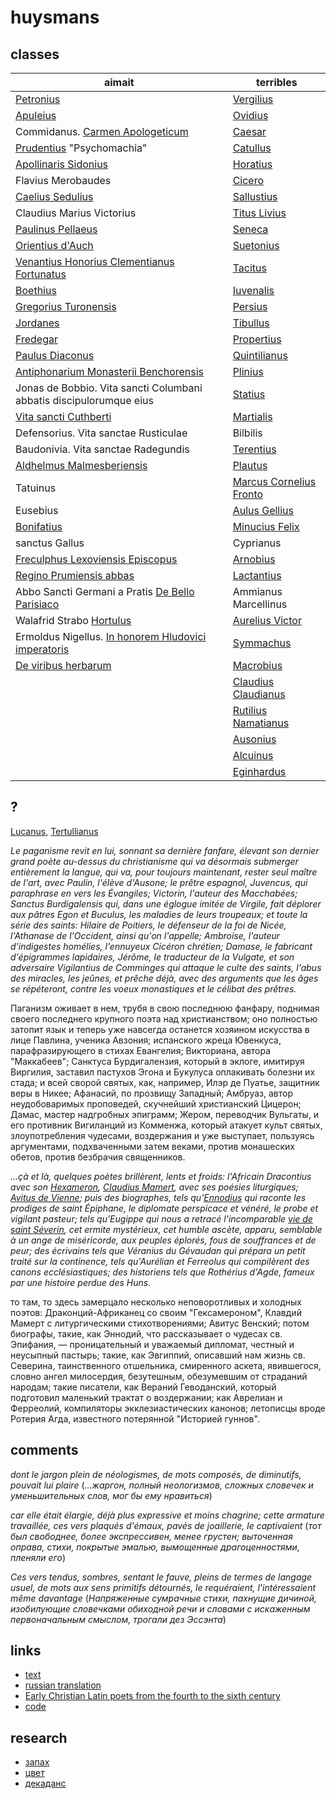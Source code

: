 # huysmans

## classes

| aimait                          | terribles |
|---------------------------------|-----------|
| [Petronius](https://www.thelatinlibrary.com/petronius.html)  | [Vergilius](https://www.thelatinlibrary.com/verg.html) |
| [Apuleius](https://www.thelatinlibrary.com/apuleius.html)  | [Ovidius](https://www.thelatinlibrary.com/ovid.html)  |
| Commidanus. [Carmen Apologeticum](https://scaife.perseus.org/reader/urn:cts:latinLit:stoa0096.stoa004.opp-lat2:1-30/) | [Caesar](https://www.thelatinlibrary.com/caes.html) |
| [Prudentius](https://www.thelatinlibrary.com/prud.html) "Psychomachia"  | [Catullus](https://www.thelatinlibrary.com/catullus.shtml)  |
| [Apollinaris Sidonius](https://www.thelatinlibrary.com/sidonius.html)  | [Horatius](https://www.thelatinlibrary.com/hor.html)  |
| Flavius Merobaudes  | [Cicero](https://www.thelatinlibrary.com/cic.html)    |
| [Caelius Sedulius](https://www.thelatinlibrary.com/sedulius.html) | [Sallustius](https://www.thelatinlibrary.com/sall.html) |
| Claudius Marius Victorius | [Titus Livius](https://www.thelatinlibrary.com/liv.html) |
| [Paulinus Pellaeus](https://penelope.uchicago.edu/Thayer/L/Roman/Texts/Paulinus_Pellaeus/Eucharisticus*.html) | [Seneca](https://www.thelatinlibrary.com/sen.html)  |
| [Orientius d'Auch]((https://scaife.perseus.org/library/urn:cts:latinLit:stoa0215b/)) | [Suetonius](https://www.thelatinlibrary.com/suet.html) |
| [Venantius Honorius Clementianus Fortunatus](https://www.monumenta.ch/latein/xanfang.php?n=77) | [Tacitus](https://www.thelatinlibrary.com/tac.html) |
| [Boethius](https://www.gutenberg.org/ebooks/author/4992) | [Iuvenalis](https://www.thelatinlibrary.com/juvenal.html) |
| [Gregorius Turonensis](https://www.thelatinlibrary.com/gregorytours.html) | [Persius](https://www.thelatinlibrary.com/persius.html) |
| [Jordanes](https://www.thelatinlibrary.com/iordanes.html) | [Tibullus](https://www.thelatinlibrary.com/tib.html) |
| [Fredegar](https://digi.ub.uni-heidelberg.de/diglit/cpl864/0004/image,info) | [Propertius](https://www.thelatinlibrary.com/prop.html) |
| [Paulus Diaconus](https://www.thelatinlibrary.com/pauldeacon.html) | [Quintilianus](https://www.thelatinlibrary.com/quintilian.html) |
| [Antiphonarium Monasterii Benchorensis](https://www.documentacatholicaomnia.eu/_index.html) | [Plinius](https://www.thelatinlibrary.com/pliny1.html) |
| Jonas de Bobbio. Vita sancti Columbani abbatis discipulorumque eius  | [Statius](https://www.thelatinlibrary.com/statius.html) |
| [Vita sancti Cuthberti](https://oll.libertyfund.org/title/giles-the-complete-works-of-venerable-bede-vol-4-historical-tracts-english-and-latin) | [Martialis](https://www.thelatinlibrary.com/martial.html) |
| Defensorius. Vita sanctae Rusticulae  | Bilbilis |
| Baudonivia. Vita sanctae Radegundis | [Terentius](https://www.thelatinlibrary.com/ter.html) |
| [Aldhelmus Malmesberiensis](https://www.dmgh.de/mgh_auct_ant_15/index.htm#page/(VII)/mode/1up) | [Plautus](https://www.thelatinlibrary.com/plautus.html) |
| Tatuinus | [Marcus Cornelius Fronto](https://epistol.glossa.dk/fronto.html) |
| Eusebius | [Aulus Gellius](https://www.thelatinlibrary.com/gellius.html) |
| [Bonifatius](https://clasp.ell.ox.ac.uk/db-latest/poem/BONIFACE.Aenig) | [Minucius Felix](https://www.documentacatholicaomnia.eu/30_10_0200-0300-_Minucius_Felix.html) |
| sanctus Gallus | Cyprianus |
| [Freculphus Lexoviensis Episcopus](https://books.google.ru/books?id=zFavdpSFvPIC&printsec=frontcover&source=gbs_atb&redir_esc=y#v=onepage&q&f=false) | [Arnobius](https://www.thelatinlibrary.com/arnobius.html) |
| [Regino Prumiensis abbas](https://www.documentacatholicaomnia.eu/30_10_0882-0915-_Regino_Prumiensis_Abbas.html) | [Lactantius](https://www.thelatinlibrary.com/lactantius.html) |
| Abbo Sancti Germani a Pratis [De Bello Parisiaco](https://la.m.wikisource.org/wiki/De_bello_Parisiaco_(Abbo_Sangermanensis)) | Ammianus Marcellinus |
| Walafrid Strabo [Hortulus](https://www.hs-augsburg.de/~harsch/Chronologia/Lspost09/Walahfrid/wal_ho01.html)  | [Aurelius Victor](https://www.thelatinlibrary.com/victor.html) |
| Ermoldus Nigellus. [In honorem Hludovici imperatoris](https://remacle.org/bloodwolf/historiens/ermold/louispieux.htm) | [Symmachus](https://la.wikisource.org/wiki/Libri_Decem_Epistolarum) |
| [De viribus herbarum](https://www.biodiversitylibrary.org/item/120950#page/5/mode/1up)  | [Macrobius](https://la.wikisource.org/wiki/Commentarii_in_Somnium_Scipionis) |
|   | [Claudius Claudianus](https://www.thelatinlibrary.com/claudian.html) |
|   | [Rutilius Namatianus](https://www.thelatinlibrary.com/rutilius.html) |
|   | [Ausonius](https://www.thelatinlibrary.com/ausonius.html) |
|   | [Alcuinus](https://books.google.ru/books?id=rmsEAAAAYAAJ&printsec=frontcover&source=gbs_atb&redir_esc=y#v=onepage&q&f=false) |
|   | [Eginhardus](https://www.thelatinlibrary.com/ein.html) |

## ?

[Lucanus](https://www.thelatinlibrary.com/lucan.html), [Tertullianus](https://www.thelatinlibrary.com/tertullian.html)

*Le paganisme revit en lui, sonnant sa dernière fanfare, élevant son dernier grand poète au-dessus du christianisme qui va désormais submerger entièrement la langue, qui va, pour toujours maintenant, rester seul maître de l'art, avec Paulin, l'élève d'Ausone; le prêtre espagnol, Juvencus, qui paraphrase en vers les Évangiles; Victorin, l'auteur des Macchabées; Sanctus Burdigalensis qui, dans une églogue imitée de Virgile, fait déplorer aux pâtres Egon et Buculus, les maladies de leurs troupeaux; et toute la série des saints: Hilaire de Poitiers, le défenseur de la foi de Nicée, l'Athanase de l'Occident, ainsi qu'on l'appelle; Ambroise, l'auteur d'indigestes homélies, l'ennuyeux Cicéron chrétien; Damase, le fabricant d'épigrammes lapidaires, Jérôme, le traducteur de la Vulgate, et son adversaire Vigilantius de Comminges qui attaque le culte des saints, l'abus des miracles, les jeûnes, et prêche déjà, avec des arguments que les âges se répéteront, contre les voeux monastiques et le célibat des prêtres.*

Паганизм оживает в нем, трубя в свою последнюю фанфару, поднимая своего последнего крупного поэта над христианством; оно полностью затопит язык и теперь уже навсегда останется хозяином искусства в лице Павлина, ученика Авзония; испанского жреца Ювенкуса, парафразирующего в стихах Евангелия; Викториана, автора "Маккабеев"; Санктуса Бурдигалензия, который в эклоге, имитируя Виргилия, заставил пастухов Эгона и Букулуса оплакивать болезни их стада; и всей сворой святых, как, например, Илэр де Пуатье, защитник веры в Никее; Афанасий, по прозвищу Западный; Амбруаз, автор неудобоваримых проповедей, скучнейший христианский Цицерон; Дамас, мастер надгробных эпиграмм; Жером, переводчик Вульгаты, и его противник Вигиланций из Комменжа, который атакует культ святых, злоупотребления чудесами, воздержания и уже выступает, пользуясь аргументами, подхваченными затем веками, против монашеских обетов, против безбрачия священников.

*...çà et là, quelques poètes brillèrent, lents et froids: l'Africain Dracontius avec son [Hexameron](https://la.wikisource.org/wiki/Hexameron_Dracontii), [Claudius Mamert](https://www.documentacatholicaomnia.eu/30_10_0400-0473-_Mamertus_Claudianus.html), avec ses poésies liturgiques; [Avitus de Vienne](https://www.documentacatholicaomnia.eu/30_10_0460-0518-_Avitus_Viennensis_Episcopus.html); puis des biographes, tels qu'[Ennodius](http://www.forumromanum.org/literature/ennodius/panegyric.html) qui raconte les prodiges de saint Épiphane, le diplomate perspicace et vénéré, le probe et vigilant pasteur; tels qu'Eugippe qui nous a retracé l'incomparable [vie de saint Séverin](https://web.archive.org/web/20130624092809/http://www.dmgh.de/de/fs1/object/display/bsb00000786_00003.html?sortIndex=010%3A010%3A0001%3A010%3A02%3A00), cet ermite mystérieux, cet humble ascète, apparu, semblable à un ange de miséricorde, aux peuples éplorés, fous de souffrances et de peur; des écrivains tels que Véranius du Gévaudan qui prépara un petit traité sur la continence, tels qu'Aurélian et Ferreolus qui compilèrent des canons ecclésiastiques; des historiens tels que Rothérius d'Agde, fameux par une histoire perdue des Huns.*

то там, то здесь замерцало несколько неповоротливых и холодных поэтов: Драконций-Африканец со своим "Гексамероном", Клавдий Мамерт с литургическими стихотворениями; Авитус Венский; потом биографы, такие, как Эннодий, что рассказывает о чудесах св. Эпифания, — проницательный и уважаемый дипломат, честный и неусыпный пастырь; такие, как Эвгиппий, описавший нам жизнь св. Северина, таинственного отшельника, смиренного аскета, явившегося, словно ангел милосердия, безутешным, обезумевшим от страданий народам; такие писатели, как Вераний Геводанский, который подготовил маленький трактат о воздержании; как Аврелиан и Ферреолий, компиляторы экклезиастических канонов; летописцы вроде Ротерия Агда, известного потерянной "Историей гуннов".

## comments

*dont le jargon plein de néologismes, de mots composés, de diminutifs, pouvait lui plaire* (*...жаргон, полный неологизмов, сложных словечек и уменьшительных слов, мог бы ему нравиться*)

*car elle était élargie, déjà plus expressive et moins chagrine; cette armature travaillée, ces vers plaqués d'émaux, pavés de joaillerie, le captivaient* (*тот был свободнее, более экспрессивен, менее грустен; выточенная оправа, стихи, покрытые эмалью, вымощенные драгоценностями, пленяли его*)

*Ces vers tendus, sombres, sentant le fauve, pleins de termes de langage usuel, de mots aux sens primitifs détournés, le requéraient, l'intéressaient même davantage* (*Напряженные сумрачные стихи, пахнущие дичиной, изобилующие словечками обиходной речи и словами с искаженным первоначальным смыслом, трогали дез Эссэнта*)

## links

* [text](http://abu.cnam.fr/cgi-bin/donner_unformated?arebours1)
* [russian translation](https://librebook.me/naoborot/vol1/4#page=last)
* [Early Christian Latin poets from the fourth to the sixth century](https://babel.hathitrust.org/cgi/pt?id=mdp.39015065488309&seq=21)
* [code](https://github.com/tedunderwood/fiction)

## research

* [запах](https://cyberleninka.ru/article/n/kulturfilosofiya-zapaha-v-romane-zh-k-gyuismansa-naoborot)
* [цвет](https://cyberleninka.ru/article/n/simvolika-tsveta-i-sveta-v-romane-zh-k-gyuysmansa-naoborot)
* [декаданс](https://cyberleninka.ru/article/n/etopeya-sara-peladana-latinskiy-dekadans-i-semantika-kontsepta-d-cadence-vo-frantsii-1880-h-gg)
